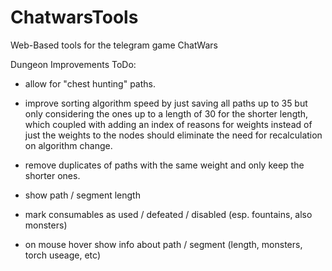 # ChatwarsTools
Web-Based tools for the telegram game ChatWars


Dungeon Improvements ToDo:

- allow for "chest hunting" paths.  
- improve sorting algorithm speed by just saving all paths up to 35 but only considering the ones up to a length of 30 for the shorter length, which coupled with adding an index of reasons for weights instead of just the weights to the nodes should eliminate the need for recalculation on algorithm change.
- remove duplicates of paths with the same weight and only keep the shorter ones.
- show path / segment length

- mark consumables as used / defeated / disabled (esp. fountains, also monsters)
- on mouse hover show info about path / segment (length, monsters, torch useage, etc)